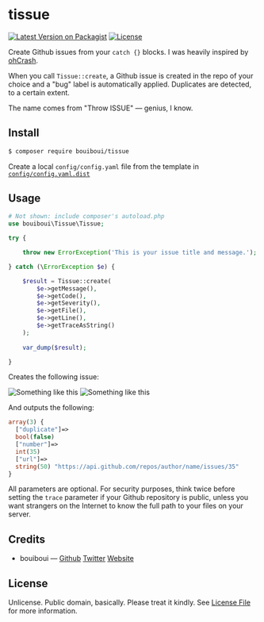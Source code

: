 # tissue

[![Latest Version on Packagist][ico-version]][link-packagist]
[![License][ico-license]](LICENSE)

Create Github issues from your ``catch {}`` blocks. I was heavily inspired by [ohCrash](https://ohcrash.com/).

When you call ``Tissue::create``, a Github issue is created in the repo of your choice and a "bug" label is automatically applied. Duplicates are detected, to a certain extent.

The name comes from "Throw ISSUE" — genius, I know.

## Install

``` bash
$ composer require bouiboui/tissue
```

Create a local ``config/config.yaml`` file from the template in [``config/config.yaml.dist``](https://github.com/bouiboui/tissue/blob/master/config/config.yaml.dist)

## Usage

``` php
# Not shown: include composer's autoload.php
use bouiboui\Tissue\Tissue;

try {

    throw new ErrorException('This is your issue title and message.');

} catch (\ErrorException $e) {

    $result = Tissue::create(
        $e->getMessage(),
        $e->getCode(),
        $e->getSeverity(),
        $e->getFile(),
        $e->getLine(),
        $e->getTraceAsString()
    );
    
    var_dump($result);

}
```
Creates the following issue:

![Something like this](http://i.imgur.com/N5r8Ljh.png)
![Something like this](http://i.imgur.com/a96l7hR.png)

And outputs the following:

``` php
array(3) {
  ["duplicate"]=>
  bool(false)
  ["number"]=>
  int(35)
  ["url"]=>
  string(50) "https://api.github.com/repos/author/name/issues/35"
}
```

All parameters are optional. For security purposes, think twice before setting the `trace` parameter if your Github repository is public, unless you want strangers on the Internet to know the full path to your files on your server.

## Credits

- bouiboui — [Github](https://github.com/bouiboui) [Twitter](https://twitter.com/j_____________n) [Website](http://cod3.net)

## License

Unlicense. Public domain, basically. Please treat it kindly. See [License File](LICENSE) for more information.

[ico-version]: https://img.shields.io/packagist/v/bouiboui/tissue.svg?style=flat-square
[ico-license]: https://img.shields.io/badge/license-Unlicense-brightgreen.svg?style=flat-square

[link-packagist]: https://packagist.org/packages/bouiboui/tissue

